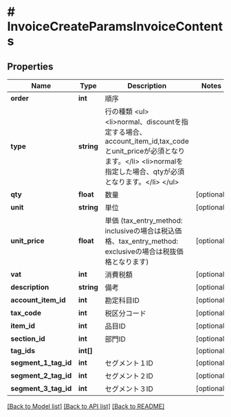# # InvoiceCreateParamsInvoiceContents

## Properties

Name | Type | Description | Notes
------------ | ------------- | ------------- | -------------
**order** | **int** | 順序 |
**type** | **string** | 行の種類 &lt;ul&gt; &lt;li&gt;normal、discountを指定する場合、account_item_id,tax_codeとunit_priceが必須となります。&lt;/li&gt; &lt;li&gt;normalを指定した場合、qtyが必須となります。&lt;/li&gt; &lt;/ul&gt; |
**qty** | **float** | 数量 | [optional]
**unit** | **string** | 単位 | [optional]
**unit_price** | **float** | 単価 (tax_entry_method: inclusiveの場合は税込価格、tax_entry_method: exclusiveの場合は税抜価格となります) | [optional]
**vat** | **int** | 消費税額 | [optional]
**description** | **string** | 備考 | [optional]
**account_item_id** | **int** | 勘定科目ID | [optional]
**tax_code** | **int** | 税区分コード | [optional]
**item_id** | **int** | 品目ID | [optional]
**section_id** | **int** | 部門ID | [optional]
**tag_ids** | **int[]** |  | [optional]
**segment_1_tag_id** | **int** | セグメント１ID | [optional]
**segment_2_tag_id** | **int** | セグメント２ID | [optional]
**segment_3_tag_id** | **int** | セグメント３ID | [optional]

[[Back to Model list]](../../README.md#models) [[Back to API list]](../../README.md#endpoints) [[Back to README]](../../README.md)
